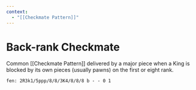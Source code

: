```yaml
---
context:
  - "[[Checkmate Pattern]]"
---
```


# Back-rank Checkmate

Common [[Checkmate Pattern]] delivered by a major piece when a King is blocked by its own pieces (usually pawns) on the first or eight rank.

```chesser
fen: 2R3k1/5ppp/8/8/3K4/8/8/8 b - - 0 1
```
